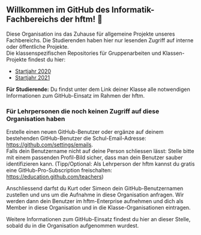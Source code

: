 ## Willkommen im GitHub des Informatik-Fachbereichs der hftm!  👋
Diese Organisation ins das Zuhause für allgemeine Projekte unseres Fachbereichs. Die Studierenden haben hier nur lesenden Zugriff auf interne oder öffentliche Projekte.  
Die klassenspezifischen Repositories für Gruppenarbeiten und Klassen-Projekte findest du hier:  
- [Startjahr 2020](https://github.com/hftm-in2020)
- [Startjahr 2021](https://github.com/hftm-in2021)  

**Für Studierende:** Du findst unter dem Link deiner Klasse alle notwendigen Informationen zum GitHub-Einsatz im Rahmen der hftm.

### Für Lehrpersonen die noch keinen Zugriff auf diese Organisation haben
Erstelle einen neuen GitHub-Benutzer oder ergänze auf deinem bestehenden GitHub-Benutzer die Schul-Email-Adresse: https://github.com/settings/emails.  
Falls dein Benutzername nicht auf deine Person schliessen lässt: Stelle bitte mit einem passenden Profil-Bild sicher, dass man dein Benutzer sauber identifizieren kann.
(Tipp/Optional: Als Lehrperson der hftm kannst du gratis eine GitHub-Pro-Subscription freischalten: https://education.github.com/teachers)  
  
Anschliessend darfst du Kurt oder Simeon dein GitHub-Benutzernamen zustellen und uns um die Aufnahme in diese Organisation anfragen.
Wir werden dann dein Benutzer im hftm-Enterprise aufnehmen und dich als Member in diese Organisation und in die Klasse-Organisationen eintragen.  

Weitere Informationen zum GitHub-Einsatz findest du hier an dieser Stelle, sobald du in die Organisation aufgenommen wurdest.
  
